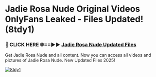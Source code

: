 # Jadie Rosa Nude Original Videos 0nlyFans Leaked - Files Updated! (8tdy1)

<h3>🔴 CLICK HERE 🌐==►► <a href="https://tinyurl.com/ehrbuxhb" rel="nofollow">Jadie Rosa Nude Updated Files</a></h3>

Get Jadie Rosa Nude and all content. Now you can access all videos and pictures of Jadie Rosa Nude. New Updated Files 2025!

[![8tdy1](https://i.imgur.com/lVYEuWS.gif)](https://tinyurl.com/ehrbuxhb)
